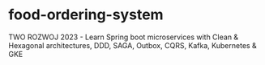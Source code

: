 # food-ordering-system
TWO ROZWOJ 2023 - Learn Spring boot microservices with Clean &amp; Hexagonal architectures, DDD, SAGA, Outbox, CQRS, Kafka, Kubernetes &amp; GKE
